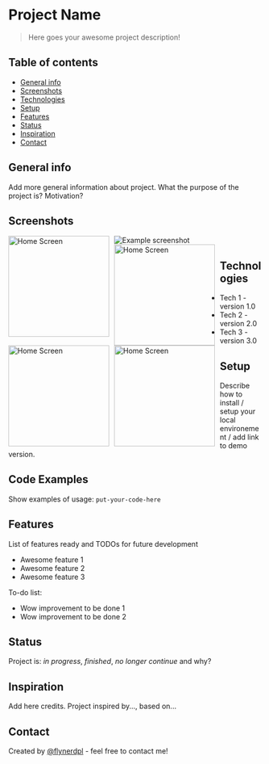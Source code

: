 # Project Name
> Here goes your awesome project description!

## Table of contents
* [General info](#general-info)
* [Screenshots](#screenshots)
* [Technologies](#technologies)
* [Setup](#setup)
* [Features](#features)
* [Status](#status)
* [Inspiration](#inspiration)
* [Contact](#contact)

## General info
Add more general information about project. What the purpose of the project is? Motivation?

## Screenshots
![Example screenshot](./img/screenshot.png)
<img src=".img/screenshot_app_1.PNG"
     alt="Home Screen"
     style="float: left; margin-right: 10px;"
     width="200"/> <img src=".img/screenshot_app_2.PNG"
     alt="Home Screen"
     style="float: left; margin-right: 10px;"
     width="200"/> <img src=".img/screenshot_app_3.PNG"
     alt="Home Screen"
     style="float: left; margin-right: 10px;"
     width="200"/> <img src=".img/screenshot_app_4.PNG"
     alt="Home Screen"
     style="float: left; margin-right: 10px;"
     width="200"/> 	

## Technologies
* Tech 1 - version 1.0
* Tech 2 - version 2.0
* Tech 3 - version 3.0

## Setup
Describe how to install / setup your local environement / add link to demo version.

## Code Examples
Show examples of usage:
`put-your-code-here`

## Features
List of features ready and TODOs for future development
* Awesome feature 1
* Awesome feature 2
* Awesome feature 3

To-do list:
* Wow improvement to be done 1
* Wow improvement to be done 2

## Status
Project is: _in progress_, _finished_, _no longer continue_ and why?

## Inspiration
Add here credits. Project inspired by..., based on...

## Contact
Created by [@flynerdpl](https://www.flynerd.pl/) - feel free to contact me!